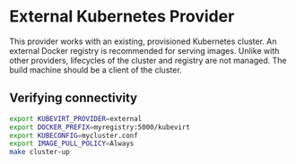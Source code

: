 # External Kubernetes Provider

This provider works with an existing, provisioned Kubernetes cluster.
An external Docker registry is recommended for serving images.
Unlike with other providers, lifecycles of the cluster and registry are not managed.
The build machine should be a client of the cluster.

## Verifying connectivity

```bash
export KUBEVIRT_PROVIDER=external
export DOCKER_PREFIX=myregistry:5000/kubevirt
export KUBECONFIG=mycluster.conf
export IMAGE_PULL_POLICY=Always
make cluster-up
```


